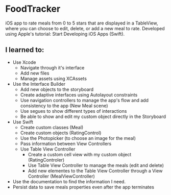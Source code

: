 # FoodTracker
iOS app to rate meals from 0 to 5 stars that are displayed in a TableView, where you can choose to edit, delete, or add 
a new meal to rate. Developed using Apple's tutorial: Start Developing iOS Apps (Swift).

## I learned to:
- Use Xcode 
  - Navigate through it's interface
  - Add new files
  - Manage assets using XCAssets
- Use the Interface Builder
  - Add new objects to the storyboard
  - Create adaptive interfaces using Autolayout constraints
  - Use navigation controllers to manage the app's flow and add consistency to the app (New Meal scene)
  - Use segues to show different types of interactions
  - Be able to show and edit my custom object directly in the Storyboard
- Use Swift
  - Create custom classes (Meal)
  - Create custom objects (RatingControl)
  - Use the Photopicker (to choose an image for the meal)
  - Pass information between View Controllers
  - Use Table View Controller
    - Create a custom cell view with my custom object (RatingControler)
    - Use Table View Controller to manage the meals (edit and delete)
    - Add new elementes to the Table View Controller through a View Controller (MealViewController)
- Use the documentation to find the information I need.
- Persist data to save meals properties even after the app terminates
